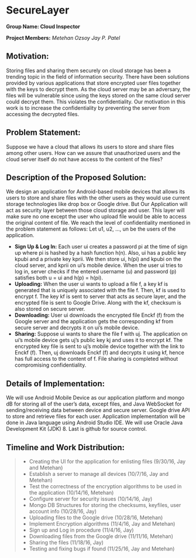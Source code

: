 # SecureLayer

**Group Name: Cloud Inspector**

**Project Members:**
*Metehan Ozsoy*
*Jay P. Patel*

Motivation:
-----------
Storing files and sharing them securely on cloud storage has been a trending topic in the field of information security. There have been solutions provided by various applications that store encrypted user files together with the keys to decrypt them. As the cloud server may be an adversary, the files will be vulnerable since using the keys stored on the same cloud server could decrypt them. This violates the confidentiality. Our motivation in this work is to increase the confidentiality by preventing the server from accessing the decrypted files.

Problem Statement:
------------------
Suppose we have a cloud that allows its users to store and share files among other users. How can we assure that unauthorized users and the cloud server itself do not have access to the content of the files?	

Description of the Proposed Solution:
-------------------------------------
We design an application for Android-based mobile devices that allows its users to store and share files with the other users as they would use current storage technologies like drop box or Google drive. But Our Application will act as security layer between those cloud storage and user. This layer will make sure no one except the user who upload file would be able to access the original content of file. We reach the level of confidentiality mentioned in the problem statement as follows:
Let u1, u2, ..., un be the users of the application.

- **Sign Up & Log In:**
Each user ui creates a password pi at the time of sign up where pi is hashed by a hash function h(n). Also, ui has a public key kpubi and a private key kprii. We then store ui, h(pi) and kpubi on the cloud server, and kprii on ui’s mobile device. When the user ui tries to log in, server checks if the entered username (u) and password (p) satisfies both u = ui and h(p) = h(pi). 
- **Uploading:**
When the user ui wants to upload a file f, a key kf is generated that is uniquely associated with the file f. Then, kf is used to encrypt f. The key kf is sent to server that acts as secure layer, and the encrypted file is sent to Google Drive. Along with the kf, checksum is also stored on secure server.
- **Downloading:**
User ui downloads the encrypted file Enckf (f) from the Google server and the application gets the corresponding kf from secure server and decrypts it on ui’s mobile device.
- **Sharing:**
Suppose ui wants to share the file f with uj. The application on ui’s mobile device gets uj’s public key kj and uses it to encrypt kf. The encrypted key file is sent to uj’s mobile device together with the link to Enckf (f). Then, uj downloads Enckf (f) and decrypts it using kf, hence has full access to the content of f. File sharing is completed without compromising confidentiality. 

Details of Implementation:
--------------------------
We will use Android Mobile Device as our application platform and mongo dB for storing all of the user’s data, except files, and Java WebSocket for sending/receiving data between device and secure server. Google drive API to store and retrieve files for each user. Application implementation will be done in Java language using Android Studio IDE. We will use Oracle Java Development Kit (JDK) 8. Last is github for source control.


Timeline and Work Distribution:
-------------------------------
> - Creating the UI for the application for enlisting files (9/30/16, Jay and Metehan)
> - Establish a server to manage all devices (10/7/16, Jay and Metehan)
> - Test the correctness of the encryption algorithms to be used in the application (10/14/16, Metehan)
> - Configure server for security issues (10/14/16, Jay)
> - Mongo DB Structures for storing the checksums, keyfiles, user account info (10/28/16, Jay)
> - Uploading files to the Google drive (10/28/16, Metehan)
> - Implement Encryption algorithms (11/4/16, Jay and Metehan)
> - Sign up and Log in procedure (11/4/16, Jay)
> - Downloading files from the Google drive (11/11/16, Metehan)
> - Sharing the files (11/18/16, Jay)
> - Testing and fixing bugs if found (11/25/16, Jay and Metehan) 
